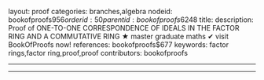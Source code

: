 layout: proof
categories: branches,algebra
nodeid: bookofproofs$956
orderid: 50
parentid: bookofproofs$6248
title: 
description:  Proof of ONE-TO-ONE CORRESPONDENCE OF IDEALS IN THE FACTOR RING AND A COMMUTATIVE RING &#9733; master graduate maths &#10004; visit BookOfProofs now!
references: bookofproofs$677
keywords: factor rings,factor ring,proof,proof
contributors: bookofproofs

---


---

